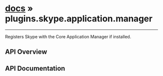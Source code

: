 # [docs](index.md) » plugins.skype.application.manager
---

Registers Skype with the Core Application Manager if installed.

## API Overview

## API Documentation

